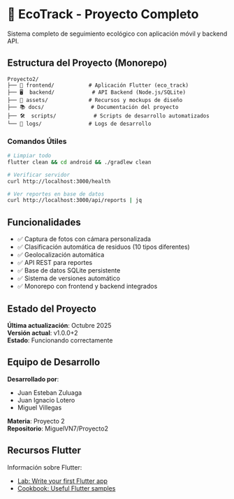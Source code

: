 # 🌱 EcoTrack - Proyecto Completo

Sistema completo de seguimiento ecológico con aplicación móvil y backend API.

##  Estructura del Proyecto (Monorepo)

```
Proyecto2/
├── 📱 frontend/           # Aplicación Flutter (eco_track)
├── 🖥️  backend/            # API Backend (Node.js/SQLite)
├── 🎨 assets/             # Recursos y mockups de diseño
├── 📚 docs/               # Documentación del proyecto
├── 🛠️  scripts/            # Scripts de desarrollo automatizados
└── 📝 logs/               # Logs de desarrollo
```


### Comandos Útiles
```bash
# Limpiar todo
flutter clean && cd android && ./gradlew clean

# Verificar servidor
curl http://localhost:3000/health

# Ver reportes en base de datos
curl http://localhost:3000/api/reports | jq
```

##  Funcionalidades

- ✅ Captura de fotos con cámara personalizada
- ✅ Clasificación automática de residuos (10 tipos diferentes)
- ✅ Geolocalización automática
- ✅ API REST para reportes
- ✅ Base de datos SQLite persistente
- ✅ Sistema de versiones automático
- ✅ Monorepo con frontend y backend integrados

##  Estado del Proyecto

**Última actualización**: Octubre 2025  
**Versión actual**: v1.0.0+2  
**Estado**:  Funcionando correctamente

##  Equipo de Desarrollo

**Desarrollado por**: 
- Juan Esteban Zuluaga
- Juan Ignacio Lotero  
- Miguel Villegas

**Materia**: Proyecto 2  
**Repositorio**: MiguelVN7/Proyecto2

##  Recursos Flutter

Información sobre Flutter:
- [Lab: Write your first Flutter app](https://docs.flutter.dev/get-started/codelab)
- [Cookbook: Useful Flutter samples](https://docs.flutter.dev/cookbook)


